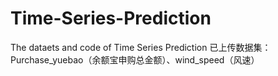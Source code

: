 # Time-Series-Prediction
The dataets and code of Time Series Prediction
已上传数据集： Purchase_yuebao（余额宝申购总金额）、wind_speed（风速）
               
